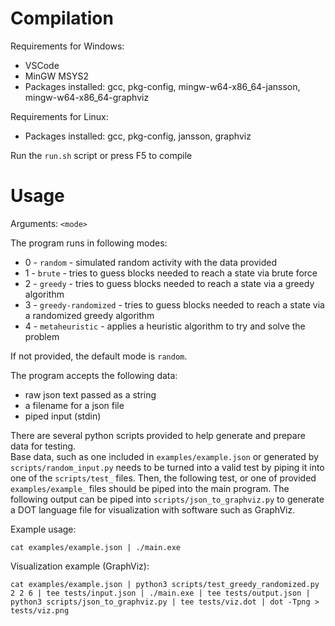 # Compilation
Requirements for Windows:
- VSCode
- MinGW MSYS2
- Packages installed: gcc, pkg-config, mingw-w64-x86_64-jansson, mingw-w64-x86_64-graphviz

Requirements for Linux:
- Packages installed: gcc, pkg-config, jansson, graphviz

Run the `run.sh` script or press F5 to compile

# Usage
Arguments: `<mode>`

The program runs in following modes:
- 0 - `random` - simulated random activity with the data provided
- 1 - `brute` - tries to guess blocks needed to reach a state via brute force
- 2 - `greedy` - tries to guess blocks needed to reach a state via a greedy algorithm
- 3 - `greedy-randomized` - tries to guess blocks needed to reach a state via a randomized greedy algorithm
- 4 - `metaheuristic` - applies a heuristic algorithm to try and solve the problem



If not provided, the default mode is `random`.

The program accepts the following data:
- raw json text passed as a string
- a filename for a json file
- piped input (stdin)

There are several python scripts provided to help generate and prepare data for testing.\
Base data, such as one included in `examples/example.json` or generated by `scripts/random_input.py` needs to be turned into a valid test by piping it into one of the `scripts/test_` files. Then, the following test, or one of provided `examples/example_` files should be piped into the main program. The following output can be piped into `scripts/json_to_graphviz.py` to generate a DOT language file for visualization with software such as GraphViz.


Example usage:
```
cat examples/example.json | ./main.exe
```

Visualization example (GraphViz):
```
cat examples/example.json | python3 scripts/test_greedy_randomized.py 2 2 6 | tee tests/input.json | ./main.exe | tee tests/output.json | python3 scripts/json_to_graphviz.py | tee tests/viz.dot | dot -Tpng > tests/viz.png
```